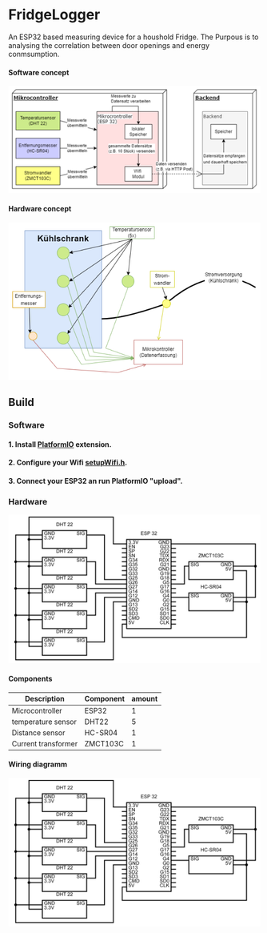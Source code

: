 # FridgeLogger
 An ESP32 based measuring device for a houshold Fridge.
 The Purpous is to analysing the correlation between door openings and energy conmsumption.
#### Software concept
![alt text](readme/achrichtektur.png "Software concept")

#### Hardware concept
![alt text](readme/Hardware%20Setup.png "Hardware concept")


## Build

### Software
#### 1. Install [PlatformIO](https://platformio.org/platformio-ide) extension.
#### 2. Configure your Wifi [setupWifi.h](src/espService/setupWifi.h).
#### 3. Connect your ESP32 an run PlatformIO "upload". 

### Hardware
![alt text](readme/circuit.png "ESP Wirining")

#### Components
| Description         | Component   | amount  	   |
| ------------------- |-------------|-------------|
| Microcontroller     | ESP32       | 1           |
| temperature sensor  | DHT22       | 5           |
| Distance sensor     | HC-SR04     | 1           |
| Current transformer | ZMCT103C    | 1           |




#### Wiring diagramm
![alt text](readme/circuit.png "ESP Wirining")
